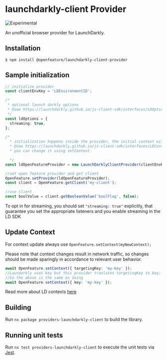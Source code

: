 # launchdarkly-client Provider

![Experimental](https://img.shields.io/badge/experimental-breaking%20changes%20allowed-yellow)

An unofficial browser provider for LaunchDarkly.

## Installation

```
$ npm install @openfeature/launchdarkly-client-provider
```

## Sample initialization

```ts
// initialize provider
const clientEnvKey = 'LDEnvironmentID';

/*
 * optional launch darkly options
 * @see https://launchdarkly.github.io/js-client-sdk/interfaces/LDOptions.html
 */
const ldOptions = {
  streaming: true,
};

/*
  * initialization happens inside the provider, the initial context will be { anonymous: true } by default if there is not context set in Open Feature.
  * @see https://launchdarkly.github.io/js-client-sdk/interfaces/LDContextCommon.html#anonymous
  * you can change it using setContext. 

  */
const ldOpenFeatureProvider = new LaunchDarklyClientProvider(clientEnvKey, options);

//set open feature provider and get client
OpenFeature.setProvider(ldOpenFeatureProvider);
const client = OpenFeature.getClient('my-client');

//use client
const boolValue = client.getBooleanValue('boolFlag', false);
```

To opt in for streaming, you should set `"streaming: true"` explicitly, that guarantee you set the appropriate listeners and you enable streaming in the LD SDK

## Update Context

For context update always use `OpenFeature.setContext(myNewContext);`

Please note that context changes result in network traffic, so changes should be made sparingly in accordance to relevant user behavior.

```ts
await OpenFeature.setContext({ targetingKey: 'my-key' });
//Laundarkly uses key but this provider tranlates targetingKey to key;
//So the above is the same as doing
await OpenFeature.setContext({ key: 'my-key' });
```

Read more about LD contexts [here](https://launchdarkly.github.io/js-client-sdk/interfaces/LDContextCommon.html)

## Building

Run `nx package providers-launchdarkly-client` to build the library.

## Running unit tests

Run `nx test providers-launchdarkly-client` to execute the unit tests via [Jest](https://jestjs.io).
